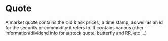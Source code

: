 # Quote
A market quote contains the bid & ask prices, a time stamp, as well as an id for the security or commodity it refers to. It contains various other information(dividend info for a stock quote, butterfly and RR, etc ...)
